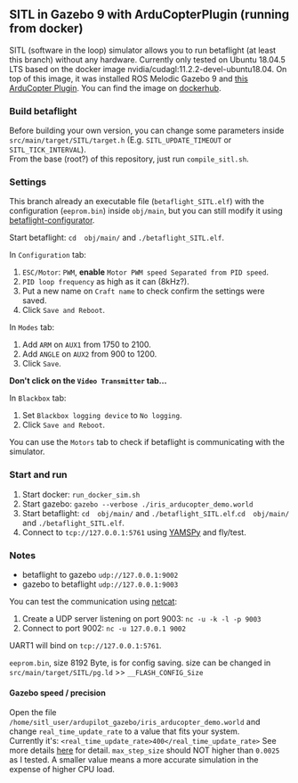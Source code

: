 ## SITL in Gazebo 9 with ArduCopterPlugin (running from docker)
SITL (software in the loop) simulator allows you to run betaflight (at least this branch) without any hardware.
Currently only tested on Ubuntu 18.04.5 LTS based on the docker image nvidia/cudagl:11.2.2-devel-ubuntu18.04. On top of this image, it was installed ROS Melodic Gazebo 9 and [this ArduCopter Plugin](https://github.com/SwiftGust/ardupilot_gazebo.git). You can find the image on [dockerhub](https://hub.docker.com/r/ricardodeazambuja/gazebo9_cudagl_sitl).

### Build betaflight
Before building your own version, you can change some parameters inside `src/main/target/SITL/target.h` (E.g. `SITL_UPDATE_TIMEOUT` or `SITL_TICK_INTERVAL`).  
From the base (root?) of this repository, just run `compile_sitl.sh`.

### Settings
This branch already an executable file (`betaflight_SITL.elf`) with the configuration (`eeprom.bin`) inside `obj/main`, but you can still modify it using [betaflight-configurator](https://github.com/betaflight/betaflight-configurator/releases).

Start betaflight: `cd  obj/main/` and `./betaflight_SITL.elf`.

In `Configuration` tab:
1. `ESC/Motor`: `PWM`, **enable** `Motor PWM speed Separated from PID speed`.
2. `PID loop frequency` as high as it can (8kHz?).
3. Put a new name on `Craft name` to check confirm the settings were saved.
4. Click `Save and Reboot`.

In `Modes` tab:
1. Add `ARM` on `AUX1` from 1750 to 2100.
2. Add `ANGLE` on `AUX2` from 900 to 1200.  
3. Click `Save`.

**Don't click on the `Video Transmitter` tab...**

In `Blackbox` tab:  
1. Set `Blackbox logging device` to `No logging`.  
2. Click `Save and Reboot`.

You can use the `Motors` tab to check if betaflight is communicating with the simulator.

### Start and run
1. Start docker: `run_docker_sim.sh`
2. Start gazebo: `gazebo --verbose ./iris_arducopter_demo.world`
3. Start betaflight: `cd  obj/main/` and `./betaflight_SITL.elf`.`cd  obj/main/` and `./betaflight_SITL.elf`.
3. Connect to `tcp://127.0.0.1:5761` using [YAMSPy](https://github.com/thecognifly/YAMSPy) and fly/test.

### Notes
* betaflight to gazebo	`udp://127.0.0.1:9002`
* gazebo to betaflight	`udp://127.0.0.1:9003`

You can test the communication using [netcat](https://www.digitalocean.com/community/tutorials/how-to-use-netcat-to-establish-and-test-tcp-and-udp-connections):  
1. Create a UDP server listening on port 9003: `nc -u -k -l -p 9003`
2. Connect to port 9002: `nc -u 127.0.0.1 9002`

UART1 will bind on `tcp://127.0.0.1:5761`.

`eeprom.bin`, size 8192 Byte, is for config saving.
size can be changed in `src/main/target/SITL/pg.ld` >> `__FLASH_CONFIG_Size`

#### Gazebo speed / precision
Open the file `/home/sitl_user/ardupilot_gazebo/iris_arducopter_demo.world` and change `real_time_update_rate` to a value that fits your system.  
Currently it's:  `<real_time_update_rate>400</real_time_update_rate>`
See more details [here](http://gazebosim.org/tutorials?tut=modifying_world&cat=build_world#PhysicsProperties) for detail.
`max_step_size` should NOT higher than `0.0025` as I tested. A smaller value means a more accurate simulation in the expense of higher CPU load.
